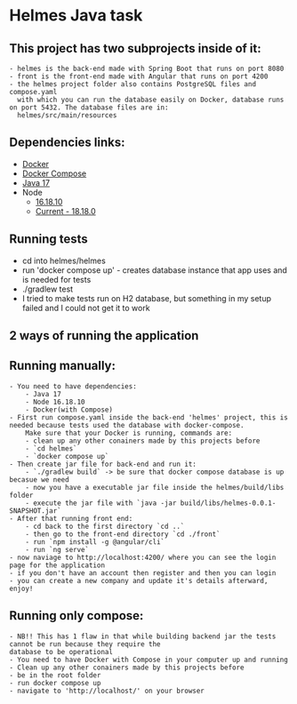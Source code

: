 # Helmes Java task 

## This project has two subprojects inside of it:
    - helmes is the back-end made with Spring Boot that runs on port 8080
    - front is the front-end made with Angular that runs on port 4200
    - the helmes project folder also contains PostgreSQL files and compose.yaml
      with which you can run the database easily on Docker, database runs on port 5432. The database files are in:
      helmes/src/main/resources

## Dependencies links:
- [Docker](https://docs.docker.com/get-docker/)
- [Docker Compose](https://docs.docker.com/compose/install/)
- [Java 17](https://www.azul.com/downloads/?version=java-17-lts&package=jdk#zulu)
- Node
  - [16.18.10](https://nodejs.org/dist/v16.18.1/)
  - [Current - 18.18.0](https://nodejs.org/en/download)

## Running tests
  - cd into helmes/helmes
  - run 'docker compose up' - creates database instance that app uses and is needed for tests
  - ./gradlew test
  - I tried to make tests run on H2 database, but something in my setup failed and I could not get it to work 

## 2 ways of running the application

## Running manually:
    - You need to have dependencies:
        - Java 17
        - Node 16.18.10
        - Docker(with Compose)
    - First run compose.yaml inside the back-end 'helmes' project, this is needed because tests used the database with docker-compose.
        Make sure that your Docker is running, commands are:
        - clean up any other conainers made by this projects before
        - `cd helmes`
        - `docker compose up`
    - Then create jar file for back-end and run it:
        - `./gradlew build` -> be sure that docker compose database is up becasue we need
        - now you have a executable jar file inside the helmes/build/libs folder
        - execute the jar file with `java -jar build/libs/helmes-0.0.1-SNAPSHOT.jar`
    - After that running front end:
        - cd back to the first directory `cd ..`
        - then go to the front-end directory `cd ./front`
        - run `npm install -g @angular/cli`
        - run `ng serve`
    - now naviage to http://localhost:4200/ where you can see the login page for the application
    - if you don't have an account then register and then you can login
    - you can create a new company and update it's details afterward, enjoy!

## Running only compose:
    - NB!! This has 1 flaw in that while building backend jar the tests cannot be run because they require the
    database to be operational
    - You need to have Docker with Compose in your computer up and running
    - Clean up any other conainers made by this projects before
    - be in the root folder 
    - run docker compose up
    - navigate to 'http://localhost/' on your browser

        